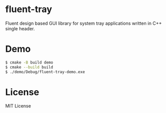 # fluent-tray
Fluent design based GUI library for system tray applications written in C++ single header.


# Demo

```sh
$ cmake -B build demo
$ cmake --build build
$ ./demo/Debug/fluent-tray-demo.exe
```


# License
MIT License
